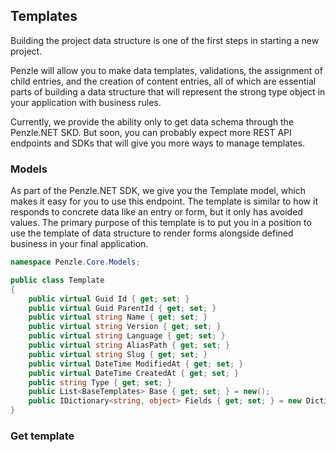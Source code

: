 ## **Templates**

Building the project data structure is one of the first steps in starting a new project. 

Penzle will allow you to make data templates, validations, the assignment of child entries, and the creation of content entries, all of which are essential parts of building a data structure that will represent the strong type object in your application with business rules.

Currently, we provide the ability only to get data schema through the Penzle.NET SKD. But soon, you can probably expect more REST API endpoints and SDKs that will give you more ways to manage templates.

### **Models**

As part of the Penzle.NET SDK, we give you the Template model, which makes it easy for you to use this endpoint. The template is similar to how it responds to concrete data like an entry or form, but it only has avoided values. The primary purpose of this template is to put you in a position to use the template of data structure to render forms alongside defined business in your final application.

```csharp
namespace Penzle.Core.Models;

public class Template
{
    public virtual Guid Id { get; set; }
    public virtual Guid ParentId { get; set; }
    public virtual string Name { get; set; }
    public virtual string Version { get; set; }
    public virtual string Language { get; set; }
    public virtual string AliasPath { get; set; }
    public virtual string Slug { get; set; }
    public virtual DateTime ModifiedAt { get; set; }
    public virtual DateTime CreatedAt { get; set; }
    public string Type { get; set; }
    public List<BaseTemplates> Base { get; set; } = new();
    public IDictionary<string, object> Fields { get; set; } = new Dictionary<string, object>();
}
```

### **Get template**
